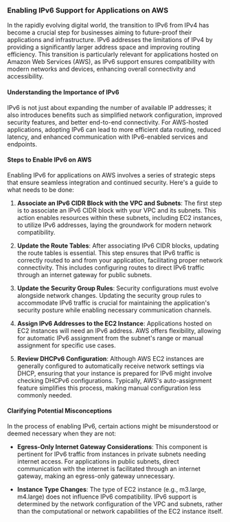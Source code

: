 ### Enabling IPv6 Support for Applications on AWS

In the rapidly evolving digital world, the transition to IPv6 from IPv4 has become a crucial step for businesses aiming to future-proof their applications and infrastructure. IPv6 addresses the limitations of IPv4 by providing a significantly larger address space and improving routing efficiency. This transition is particularly relevant for applications hosted on Amazon Web Services (AWS), as IPv6 support ensures compatibility with modern networks and devices, enhancing overall connectivity and accessibility.

#### Understanding the Importance of IPv6

IPv6 is not just about expanding the number of available IP addresses; it also introduces benefits such as simplified network configuration, improved security features, and better end-to-end connectivity. For AWS-hosted applications, adopting IPv6 can lead to more efficient data routing, reduced latency, and enhanced communication with IPv6-enabled services and endpoints.

#### Steps to Enable IPv6 on AWS

Enabling IPv6 for applications on AWS involves a series of strategic steps that ensure seamless integration and continued security. Here's a guide to what needs to be done:

1. **Associate an IPv6 CIDR Block with the VPC and Subnets**: The first step is to associate an IPv6 CIDR block with your VPC and its subnets. This action enables resources within these subnets, including EC2 instances, to utilize IPv6 addresses, laying the groundwork for modern network compatibility.
    
2. **Update the Route Tables**: After associating IPv6 CIDR blocks, updating the route tables is essential. This step ensures that IPv6 traffic is correctly routed to and from your application, facilitating proper network connectivity. This includes configuring routes to direct IPv6 traffic through an internet gateway for public subnets.
    
3. **Update the Security Group Rules**: Security configurations must evolve alongside network changes. Updating the security group rules to accommodate IPv6 traffic is crucial for maintaining the application's security posture while enabling necessary communication channels.
    
4. **Assign IPv6 Addresses to the EC2 Instance**: Applications hosted on EC2 instances will need an IPv6 address. AWS offers flexibility, allowing for automatic IPv6 assignment from the subnet's range or manual assignment for specific use cases.
    
5. **Review DHCPv6 Configuration**: Although AWS EC2 instances are generally configured to automatically receive network settings via DHCP, ensuring that your instance is prepared for IPv6 might involve checking DHCPv6 configurations. Typically, AWS's auto-assignment feature simplifies this process, making manual configuration less commonly needed.
    

#### Clarifying Potential Misconceptions

In the process of enabling IPv6, certain actions might be misunderstood or deemed necessary when they are not:

- **Egress-Only Internet Gateway Considerations**: This component is pertinent for IPv6 traffic from instances in private subnets needing internet access. For applications in public subnets, direct communication with the internet is facilitated through an internet gateway, making an egress-only gateway unnecessary.
    
- **Instance Type Changes**: The type of EC2 instance (e.g., m3.large, m4.large) does not influence IPv6 compatibility. IPv6 support is determined by the network configuration of the VPC and subnets, rather than the computational or network capabilities of the EC2 instance itself.
